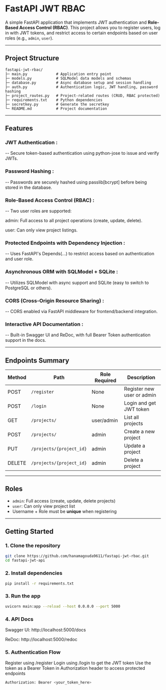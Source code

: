 
# FastAPI JWT RBAC

A simple FastAPI application that implements JWT authentication and **Role-Based Access Control (RBAC)**. This project allows you to register users, log in with JWT tokens, and restrict access to certain endpoints based on user roles (e.g., `admin`, `user`).

---

##  Project Structure

    fastapi-jwt-rbac/
    ├─ main.py             # Application entry point
    ├─ models.py           # SQLModel data models and schemas
    ├─ database.py         # Async database setup and session handling
    ├─ auth.py             # Authentication logic, JWT handling, password hashing
    ├─ project_routes.py   # Project-related routes (CRUD, RBAC protected)
    ├─ requirements.txt    # Python dependencies
    ├─ secretkey.py        # Generate the secretkey
    └─ README.md           # Project documentation

---

## Features

### JWT Authentication :
-- Secure token-based authentication using python-jose to issue and verify JWTs.

### Password Hashing :
-- Passwords are securely hashed using passlib[bcrypt] before being stored in the database.

### Role-Based Access Control (RBAC) :
-- Two user roles are supported:

  admin: Full access to all project operations (create, update, delete).

  user: Can only view project listings.

### Protected Endpoints with Dependency Injection :
-- Uses FastAPI's Depends(...) to restrict access based on authentication and user role.

### Asynchronous ORM with SQLModel + SQLite :
-- Utilizes SQLModel with async support and SQLite (easy to switch to PostgreSQL or others).

### CORS (Cross-Origin Resource Sharing) :
-- CORS enabled via FastAPI middleware for frontend/backend integration.

### Interactive API Documentation :
-- Built-in Swagger UI and ReDoc, with full Bearer Token authentication support in the docs.

---

## Endpoints Summary

| Method | Path                         | Role Required | Description                   |
|--------|------------------------------|---------------|-------------------------------|
| POST   | `/register`                  | None          | Register new user or admin    |
| POST   | `/login`                     | None          | Login and get JWT token       |
| GET    | `/projects/`                 | user/admin    | List all projects             |
| POST   | `/projects/`                 | admin         | Create a new project          |
| PUT    | `/projects/{project_id}`     | admin         | Update a project              |
| DELETE | `/projects/{project_id}`     | admin         | Delete a project              |

---

## Roles

- `admin`: Full access (create, update, delete projects)
- `user`: Can only view project list
- Username + Role must be **unique** when registering

---

## Getting Started

### 1. Clone the repository

```bash
git clone https://github.com/hanamagouda9611/fastapi-jwt-rbac.git
cd fastapi-jwt-api
```

### 2. Install dependencies
```bash
pip install -r requirements.txt
```

### 3. Run the app 

```bash
uvicorn main:app --reload --host 0.0.0.0 --port 5000 
```

### 4. API Docs

Swagger UI: http://localhost:5000/docs

ReDoc: http://localhost:5000/redoc

### 5. Authentication Flow

Register using /register
Login using /login to get the JWT token
Use the token as a Bearer Token in Authorization header to access protected endpoints

```bash
Authorization: Bearer <your_token_here>
```
